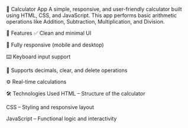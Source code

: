 📱 Calculator App
A simple, responsive, and user-friendly calculator built using HTML, CSS, and JavaScript. This app performs basic arithmetic operations like Addition, Subtraction, Multiplication, and Division.

🚀 Features
✅ Clean and minimal UI

📱 Fully responsive (mobile and desktop)

⌨️ Keyboard input support

🧮 Supports decimals, clear, and delete operations

⚙️ Real-time calculations

🛠️ Technologies Used
HTML – Structure of the calculator

CSS – Styling and responsive layout

JavaScript – Functional logic and interactivity
